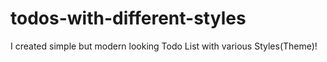 # todos-with-different-styles
I created simple but modern looking Todo List with various Styles(Theme)!
